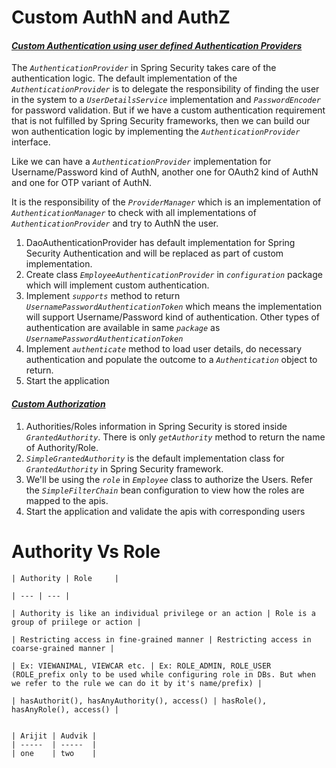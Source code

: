 # Custom AuthN and AuthZ

#### _**<ins>Custom Authentication using user defined Authentication Providers</ins>**_

The _`AuthenticationProvider`_ in Spring Security takes care of the authentication logic. The default implementation of the _`AuthenticationProvider`_ is to delegate the responsibility of finding the user in the system to a _`UserDetailsService`_ implementation and _`PasswordEncoder`_ for password validation. But if we have a custom authentication requirement that is not fulfilled by Spring Security frameworks, then we can build our won authentication logic by implementing the _`AuthenticationProvider`_ interface.

Like we can have a _`AuthenticationProvider`_ implementation for Username/Password kind of AuthN, another one for OAuth2 kind of AuthN and one for OTP variant of AuthN.

It is the responsibility of the _`ProviderManager`_ which is an implementation of _`AuthenticationManager`_ to check with all implementations of _`AuthenticationProvider`_ and try to AuthN the user.

 1. DaoAuthenticationProvider has default implementation for Spring Security Authentication and will be replaced as part of custom implementation.
 2. Create class _`EmployeeAuthenticationProvider`_ in _`configuration`_ package which will implement custom authentication.
 3. Implement _`supports`_ method to return _`UsernamePasswordAuthenticationToken`_ which means the implementation will support Username/Password kind of authentication. Other types of authentication are available in same _`package`_ as _`UsernamePasswordAuthenticationToken`_
 4. Implement _`authenticate`_ method to load user details, do necessary authentication and populate the outcome to a _`Authentication`_ object to return. 
 5. Start the application
 
 #### _**<ins>Custom Authorization</ins>**_

 1. Authorities/Roles information in Spring Security is stored inside _`GrantedAuthority`_. There is only _`getAuthority`_ method to return the name of Authority/Role.
 2. _`SimpleGrantedAuthority`_ is the default implementation class for _`GrantedAuthority`_ in Spring Security framework.
 3. We'll be using the _`role`_ in _`Employee`_ class to authorize the Users. Refer the _`SimpleFilterChain`_ bean configuration to view how the roles are mapped to the apis.
 4. Start the application and validate the apis with corresponding users
 
 
 # Authority Vs Role
 
    | Authority | Role     |
    
    | --- | --- | 
    
    | Authority is like an individual privilege or an action | Role is a group of priilege or action |
    
    | Restricting access in fine-grained manner | Restricting access in coarse-grained manner |
    
    | Ex: VIEWANIMAL, VIEWCAR etc. | Ex: ROLE_ADMIN, ROLE_USER (ROLE_prefix only to be used while configuring role in DBs. But when we refer to the rule we can do it by it's name/prefix) |
    
    | hasAuthorit(), hasAnyAuthority(), access() | hasRole(), hasAnyRole(), access() |
    
    
    | Arijit | Audvik |
    | -----  | -----  |
    | one    | two    |
    
    
    
     
     
     